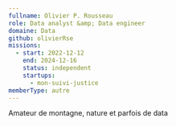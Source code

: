 ```yaml
---
fullname: Olivier P. Rousseau
role: Data analyst &amp; Data engineer
domaine: Data
github: olivierRse
missions:
  - start: 2022-12-12
    end: 2024-12-16
    status: independent
    startups:
      - mon-suivi-justice
memberType: autre
---
```

Amateur de montagne, nature et parfois de data